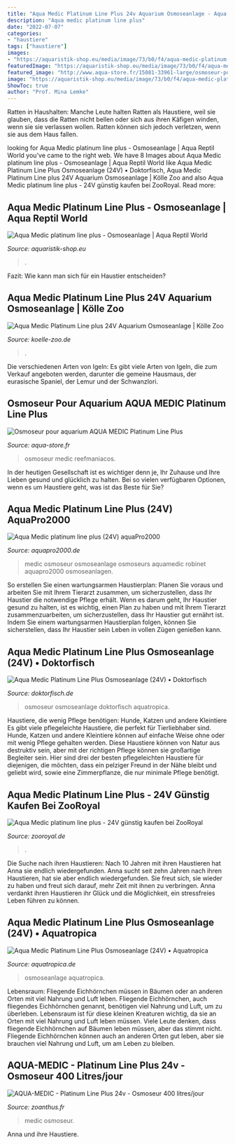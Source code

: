 ```yaml
---
title: "Aqua Medic Platinum Line Plus 24v Aquarium Osmoseanlage - Aqua Medic Platinum Line Plus 24v Aquarium Osmoseanlage"
description: "Aqua medic platinum line plus"
date: "2022-07-07"
categories:
- "haustiere"
tags: ["haustiere"]
images:
- "https://aquaristik-shop.eu/media/image/73/b0/f4/aqua-medic-platinum-line-plus-12525-323orn2iSmqJGOzL.jpg"
featuredImage: "https://aquaristik-shop.eu/media/image/73/b0/f4/aqua-medic-platinum-line-plus-12525-323orn2iSmqJGOzL.jpg"
featured_image: "http://www.aqua-store.fr/15081-33961-large/osmoseur-pour-aquarium-aqua-medic-platinum-line-plus-400-l-j.jpg"
image: "https://aquaristik-shop.eu/media/image/73/b0/f4/aqua-medic-platinum-line-plus-12525-323orn2iSmqJGOzL.jpg"
ShowToc: true
author: "Prof. Mina Lemke"
---
```



Ratten in Haushalten: Manche Leute halten Ratten als Haustiere, weil sie glauben, dass die Ratten nicht bellen oder sich aus ihren Käfigen winden, wenn sie sie verlassen wollen. Ratten können sich jedoch verletzen, wenn sie aus dem Haus fallen.

	

		
looking for Aqua Medic platinum line plus - Osmoseanlage | Aqua Reptil World you've came to the right web. We have 8 Images about Aqua Medic platinum line plus - Osmoseanlage | Aqua Reptil World like Aqua Medic Platinum Line Plus Osmoseanlage (24V) • Doktorfisch, Aqua Medic Platinum Line plus 24V Aquarium Osmoseanlage | Kölle Zoo and also Aqua Medic platinum line plus - 24V günstig kaufen bei ZooRoyal. Read more:
		
    
## Aqua Medic Platinum Line Plus - Osmoseanlage | Aqua Reptil World

<img loading=lazy src="https://aquaristik-shop.eu/media/image/73/b0/f4/aqua-medic-platinum-line-plus-12525-323orn2iSmqJGOzL.jpg" onerror="this.onerror=null;this.src='https://tse3.mm.bing.net/th?id=OIP.R63FpBa1sbhneKVGozn7CAHaHa&amp;pid=15.1';" alt="Aqua Medic platinum line plus - Osmoseanlage | Aqua Reptil World">

_Source: aquaristik-shop.eu_

>. 

	

Fazit: Wie kann man sich für ein Haustier entscheiden?

    
## Aqua Medic Platinum Line Plus 24V Aquarium Osmoseanlage | Kölle Zoo

<img loading=lazy src="https://images.koelle-zoo.de/media/image/91/62/88/Aqua-Medic-Platinum-Line-Plus_1_600x600.jpg" onerror="this.onerror=null;this.src='https://tse4.mm.bing.net/th?id=OIP.9PthcUAJ4XbopTQb0_v3IAHaHa&amp;pid=15.1';" alt="Aqua Medic Platinum Line plus 24V Aquarium Osmoseanlage | Kölle Zoo">

_Source: koelle-zoo.de_

>. 

	

Die verschiedenen Arten von Igeln: Es gibt viele Arten von Igeln, die zum Verkauf angeboten werden, darunter die gemeine Hausmaus, der eurasische Spaniel, der Lemur und der Schwanzlori.

    
## Osmoseur Pour Aquarium AQUA MEDIC Platinum Line Plus

<img loading=lazy src="http://www.aqua-store.fr/15081-33961-large/osmoseur-pour-aquarium-aqua-medic-platinum-line-plus-400-l-j.jpg" onerror="this.onerror=null;this.src='https://tse2.mm.bing.net/th?id=OIP.bUFeIXRtz1Z6DrKmFEwf-gAAAA&amp;pid=15.1';" alt="Osmoseur pour aquarium AQUA MEDIC Platinum Line Plus">

_Source: aqua-store.fr_

>osmoseur medic reefmaniacos. 

	

In der heutigen Gesellschaft ist es wichtiger denn je, Ihr Zuhause und Ihre Lieben gesund und glücklich zu halten. Bei so vielen verfügbaren Optionen, wenn es um Haustiere geht, was ist das Beste für Sie?

    
## Aqua Medic Platinum Line Plus (24V) AquaPro2000

<img loading=lazy src="https://www.aquapro2000.de/media/catalog/product/cache/1/image/1024x/c657acbaa43513bfcb392d597dba2b11/2/4/24-3.jpg" onerror="this.onerror=null;this.src='https://tse1.mm.bing.net/th?id=OIP.LavmGSUhhQ6r_3S81lJe0QHaHa&amp;pid=15.1';" alt="Aqua Medic platinum line plus (24V) aquaPro2000">

_Source: aquapro2000.de_

>medic osmoseur osmoseanlage osmoseurs aquamedic robinet aquapro2000 osmoseanlagen. 

	

So erstellen Sie einen wartungsarmen Haustierplan: Planen Sie voraus und arbeiten Sie mit Ihrem Tierarzt zusammen, um sicherzustellen, dass Ihr Haustier die notwendige Pflege erhält.
Wenn es darum geht, Ihr Haustier gesund zu halten, ist es wichtig, einen Plan zu haben und mit Ihrem Tierarzt zusammenzuarbeiten, um sicherzustellen, dass Ihr Haustier gut ernährt ist. Indem Sie einem wartungsarmen Haustierplan folgen, können Sie sicherstellen, dass Ihr Haustier sein Leben in vollen Zügen genießen kann.

    
## Aqua Medic Platinum Line Plus Osmoseanlage (24V) • Doktorfisch

<img loading=lazy src="https://doktorfisch.de/wp-content/uploads/2018/01/aqua_medic_platinum_line_plus_osmoseanlage_1-1.jpg" onerror="this.onerror=null;this.src='https://tse2.mm.bing.net/th?id=OIP.HeXyX75JLmnZnP7X3kwXZAHaHa&amp;pid=15.1';" alt="Aqua Medic Platinum Line Plus Osmoseanlage (24V) • Doktorfisch">

_Source: doktorfisch.de_

>osmoseur osmoseanlage doktorfisch aquatropica. 

	

Haustiere, die wenig Pflege benötigen: Hunde, Katzen und andere Kleintiere
Es gibt viele pflegeleichte Haustiere, die perfekt für Tierliebhaber sind. Hunde, Katzen und andere Kleintiere können auf einfache Weise ohne oder mit wenig Pflege gehalten werden. Diese Haustiere können von Natur aus destruktiv sein, aber mit der richtigen Pflege können sie großartige Begleiter sein. Hier sind drei der besten pflegeleichten Haustiere für diejenigen, die möchten, dass ein pelziger Freund in der Nähe bleibt und geliebt wird, sowie eine Zimmerpflanze, die nur minimale Pflege benötigt.

    
## Aqua Medic Platinum Line Plus - 24V Günstig Kaufen Bei ZooRoyal

<img loading=lazy src="https://images3.zooroyal.net/media/image/aqua-medic-platinum-line-plus-5601c1081cf680.jpg" onerror="this.onerror=null;this.src='https://tse2.mm.bing.net/th?id=OIP.BjiTeNOjujTKccDjZmQKZwHaHa&amp;pid=15.1';" alt="Aqua Medic platinum line plus - 24V günstig kaufen bei ZooRoyal">

_Source: zooroyal.de_

>. 

	

Die Suche nach ihren Haustieren: Nach 10 Jahren mit ihren Haustieren hat Anna sie endlich wiedergefunden.
Anna sucht seit zehn Jahren nach ihren Haustieren, hat sie aber endlich wiedergefunden. Sie freut sich, sie wieder zu haben und freut sich darauf, mehr Zeit mit ihnen zu verbringen. Anna verdankt ihren Haustieren ihr Glück und die Möglichkeit, ein stressfreies Leben führen zu können.

    
## Aqua Medic Platinum Line Plus Osmoseanlage (24V) • Aquatropica

<img loading=lazy src="https://aquatropica.de/wp-content/uploads/2018/01/aqua_medic_platinum_line_plus_osmoseanlage_1-1-510x600.jpg" onerror="this.onerror=null;this.src='https://tse3.mm.bing.net/th?id=OIP.XpRCPuIk42dTaJvbiT13cAHaIt&amp;pid=15.1';" alt="Aqua Medic Platinum Line Plus Osmoseanlage (24V) • Aquatropica">

_Source: aquatropica.de_

>osmoseanlage aquatropica. 

	

Lebensraum: Fliegende Eichhörnchen müssen in Bäumen oder an anderen Orten mit viel Nahrung und Luft leben.
Fliegende Eichhörnchen, auch fliegendes Eichhörnchen genannt, benötigen viel Nahrung und Luft, um zu überleben. Lebensraum ist für diese kleinen Kreaturen wichtig, da sie an Orten mit viel Nahrung und Luft leben müssen. Viele Leute denken, dass fliegende Eichhörnchen auf Bäumen leben müssen, aber das stimmt nicht. Fliegende Eichhörnchen können auch an anderen Orten gut leben, aber sie brauchen viel Nahrung und Luft, um am Leben zu bleiben.

    
## AQUA-MEDIC - Platinum Line Plus 24v - Osmoseur 400 Litres/jour

<img loading=lazy src="https://www.zoanthus.fr/14724-medium_default/aqua-medic-platinum-line-plus-24v-osmoseur-400-litresjour.jpg" onerror="this.onerror=null;this.src='https://tse1.mm.bing.net/th?id=OIP.HLBJktDnRmKEiJvH-vJYFQAAAA&amp;pid=15.1';" alt="AQUA-MEDIC - Platinum Line Plus 24v - Osmoseur 400 litres/jour">

_Source: zoanthus.fr_

>medic osmoseur. 

	

Anna und ihre Haustiere.

